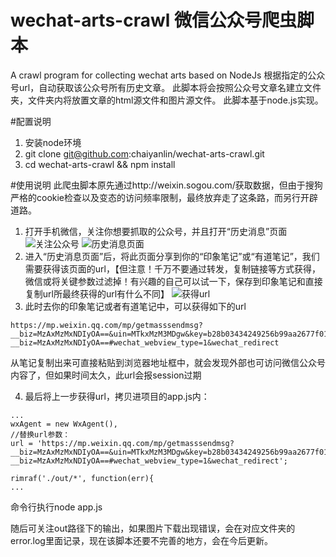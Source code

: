 # wechat-arts-crawl 微信公众号爬虫脚本
A crawl program for collecting wechat arts based on NodeJs
根据指定的公众号url，自动获取该公众号所有历史文章。
此脚本将会按照公众号文章名建立文件夹，文件夹内将放置文章的html源文件和图片源文件。
此脚本基于node.js实现。

#配置说明
1. 安装node环境
2. git clone git@github.com:chaiyanlin/wechat-arts-crawl.git
3. cd wechat-arts-crawl && npm install

#使用说明
此爬虫脚本原先通过http://weixin.sogou.com/获取数据，但由于搜狗严格的cookie检查以及变态的访问频率限制，最终放弃走了这条路，而另行开辟道路。

1. 打开手机微信，关注你想要抓取的公众号，并且打开“历史消息”页面
![关注公众号][1]
![历史消息页面][2]
2. 进入“历史消息页面”后，将此页面分享到你的“印象笔记”或“有道笔记”，我们需要获得该页面的url，【但注意！千万不要通过转发，复制链接等方式获得，微信或将关键参数过滤掉！有兴趣的自己可以试一下，保存到印象笔记和直接复制url所最终获得的url有什么不同】
![获得url][3]
3. 此时去你的印象笔记或者有道笔记中，可以获得如下的url
```
https://mp.weixin.qq.com/mp/getmasssendmsg?__biz=MzAxMzMxNDIyOA==&uin=MTkxMzM3MDgw&key=b28b03434249256b99aa2677f019f6f2ae965ea649116c1ecc99b328960c6ad33ee988f2ad5e1c041940a38499000320&devicetype=iPhone+OS9.3.1&version=16030f11&lang=zh_CN&nettype=WIFI&fontScale=100&pass_ticket=TIbJ8GqYXw3D7QeX4tPPkWpg1pZYVuxLF7iwS2xU8IY%3D#wechat_webview_type=1http://mp.weixin.qq.com/mp/getmasssendmsg?__biz=MzAxMzMxNDIyOA==#wechat_webview_type=1&wechat_redirect
```
从笔记复制出来可直接粘贴到浏览器地址框中，就会发现外部也可访问微信公众号内容了，但如果时间太久，此url会报session过期

4. 最后将上一步获得url，拷贝进项目的app.js内：
```
...
wxAgent = new WxAgent(),
//替换url参数：
url = 'https://mp.weixin.qq.com/mp/getmasssendmsg?__biz=MzAxMzMxNDIyOA==&uin=MTkxMzM3MDgw&key=b28b03434249256b99aa2677f019f6f2ae965ea649116c1ecc99b328960c6ad33ee988f2ad5e1c041940a38499000320&devicetype=iPhone+OS9.3.1&version=16030f11&lang=zh_CN&nettype=WIFI&fontScale=100&pass_ticket=TIbJ8GqYXw3D7QeX4tPPkWpg1pZYVuxLF7iwS2xU8IY%3D#wechat_webview_type=1http://mp.weixin.qq.com/mp/getmasssendmsg?__biz=MzAxMzMxNDIyOA==#wechat_webview_type=1&wechat_redirect';

rimraf('./out/*', function(err){
...
```
命令行执行node app.js

随后可关注out路径下的输出，如果图片下载出现错误，会在对应文件夹的error.log里面记录，现在该脚本还要不完善的地方，会在今后更新。

  [1]: http://a1.qpic.cn/psb?/V11nXmZd1imMs1/mjBiuVJe6wRRxQXAgSnLkz.XG0NBPzbMH1iU2oRoRBc!/b/dGYAAAAAAAAA&bo=gAJyBAAAAAADB9Y!&rf=viewer_4
  [2]: http://a2.qpic.cn/psb?/V11nXmZd1imMs1/CIWj0YJ67wbIjYzvTuo6OkSVLj4Aa4sMUT7JuyPg7xE!/b/dGEAAAAAAAAA&bo=gAJyBAAAAAADANE!&rf=viewer_4
  [3]: http://a1.qpic.cn/psb?/V11nXmZd1imMs1/DMg5j43sOBFnWNNeQkwIjdmoflSe.MasTvPZVY2YNNg!/b/dFwBAAAAAAAA&bo=gAJyBAAAAAADANE!&rf=viewer_4
